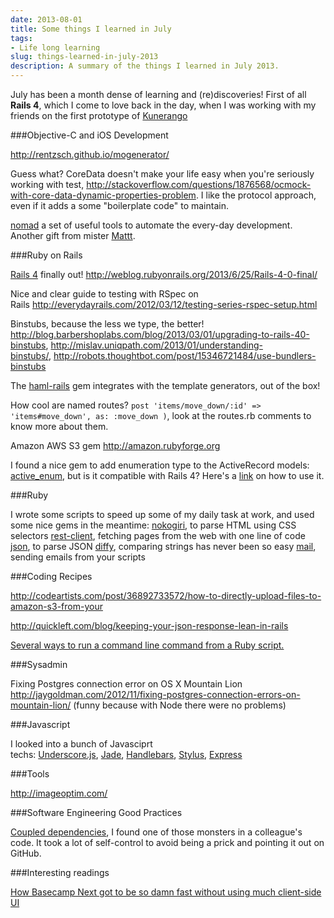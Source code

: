```yaml
---
date: 2013-08-01
title: Some things I learned in July
tags:
- Life long learning
slug: things-learned-in-july-2013
description: A summary of the things I learned in July 2013.
---
```


July has been a month dense of learning and (re)discoveries! First of all <strong>Rails 4</strong>, which I come to love back in the day, when I was working with my friends on the first prototype of <a href="http://www.kunerango.com" target="_blank">Kunerango</a>

###Objective-C and iOS Development

<a href="http://rentzsch.github.io/mogenerator/" target="_blank">http://rentzsch.github.io/mogenerator/</a>

Guess what? CoreData doesn't make your life easy when you're seriously working with test, <a href="http://stackoverflow.com/questions/1876568/ocmock-with-core-data-dynamic-properties-problem" target="_blank">http://stackoverflow.com/questions/1876568/ocmock-with-core-data-dynamic-properties-problem</a>. I like the protocol approach, even if it adds a some "boilerplate code" to maintain.

<a href="http://nomad-cli.com/">nomad</a> a set of useful tools to automate the every-day development. Another gift from mister <a href="http://mattt.me/">Mattt</a>.

###Ruby on Rails

<a href="http://rubyonrails.org/" target="_blank">Rails 4</a> finally out! <a href="http://weblog.rubyonrails.org/2013/6/25/Rails-4-0-final/" target="_blank">http://weblog.rubyonrails.org/2013/6/25/Rails-4-0-final/</a>

Nice and clear guide to testing with RSpec on Rails <a href="http://everydayrails.com/2012/03/12/testing-series-rspec-setup.html" target="_blank">http://everydayrails.com/2012/03/12/testing-series-rspec-setup.html</a>

Binstubs, because the less we type, the better! <a href="http://blog.barbershoplabs.com/blog/2013/03/01/upgrading-to-rails-40-binstubs" target="_blank">http://blog.barbershoplabs.com/blog/2013/03/01/upgrading-to-rails-40-binstubs</a>, <a href="http://mislav.uniqpath.com/2013/01/understanding-binstubs/" target="_blank">http://mislav.uniqpath.com/2013/01/understanding-binstubs/</a>, <a href="http://robots.thoughtbot.com/post/15346721484/use-bundlers-binstubs" target="_blank">http://robots.thoughtbot.com/post/15346721484/use-bundlers-binstubs</a>

The <a href="https://github.com/indirect/haml-rails">haml-rails</a> gem integrates with the template generators, out of the box!

How cool are named routes? <code>post 'items/move_down/:id' =&gt; 'items#move_down', as: :move_down )</code>, look at the routes.rb comments to know more about them.

Amazon AWS S3 gem <a href="http://amazon.rubyforge.org">http://amazon.rubyforge.org</a>

I found a nice gem to add enumeration type to the ActiveRecord models: <a href="https://github.com/adzap/active_enum">active_enum</a>, but is it compatible with Rails 4? Here's a [link](http://qubitlogs.com/Rails/2013/02/01/creating-pre-defined-set-of-attributes-mapping-integers-to-strings-in-rails/#.UdWbpT6DQ_U) on how to use it.

###Ruby

I wrote some scripts to speed up some of my daily task at work, and used some nice gems in the meantime:
<a href="http://nokogiri.org/">nokogiri</a>, to parse HTML using CSS selectors
<a href="https://github.com/rest-client/rest-client">rest-client</a>, fetching pages from the web with one line of code
<a href="http://rubygems.org/gems/json">json</a>, to parse JSON
<a href="https://github.com/samg/diffy">diffy</a>, comparing strings has never been so easy
<a href="https://github.com/mikel/mail">mail</a>, sending emails from your scripts

###Coding Recipes

<a href="http://codeartists.com/post/36892733572/how-to-directly-upload-files-to-amazon-s3-from-your">http://codeartists.com/post/36892733572/how-to-directly-upload-files-to-amazon-s3-from-your</a>

<a href="http://codeartists.com/post/36892733572/how-to-directly-upload-files-to-amazon-s3-from-your">http://quickleft.com/blog/keeping-your-json-response-lean-in-rails</a>

<a href="http://stackoverflow.com/questions/3159945/running-command-line-commands-within-ruby-script">Several ways to run a command line command from a Ruby script.</a>

###Sysadmin

Fixing Postgres connection error on OS X Mountain Lion <a href="http://jaygoldman.com/2012/11/fixing-postgres-connection-errors-on-mountain-lion/">http://jaygoldman.com/2012/11/fixing-postgres-connection-errors-on-mountain-lion/ </a>(funny because with Node there were no problems)

###Javascript

I looked into a bunch of Javasciprt techs: <a href="http://underscorejs.org/">Underscore.js</a>, <a href="http://jade-lang.com/">Jade</a>, <a href="http://handlebarsjs.com/">Handlebars</a>, <a href="http://learnboost.github.io/stylus/">Stylus</a>, <a href="http://expressjs.com/">Express</a>

###Tools

<a href="http://imageoptim.com/">http://imageoptim.com/</a>

###Software Engineering Good Practices

<a href="http://en.wikipedia.org/wiki/Coupling_(computer_programming)">Coupled dependencies</a>, I found one of those monsters in a colleague's code. It took a lot of self-control to avoid being a prick and pointing it out on GitHub.

###Interesting readings

<a href="How Basecamp Next got to be so damn fast without using much client-side UI">How Basecamp Next got to be so damn fast without using much client-side UI</a>
